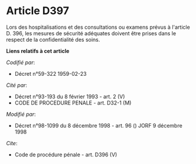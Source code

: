 # Article D397

Lors des hospitalisations et des consultations ou examens prévus à l'article D. 396, les mesures de sécurité adéquates
doivent être prises dans le respect de la confidentialité des soins.

**Liens relatifs à cet article**

_Codifié par_:

  - Décret n°59-322 1959-02-23

_Cité par_:

  - Décret n°93-193 du 8 février 1993 - art. 2 (V)
  - CODE DE PROCEDURE PENALE - art. D32-1 (M)

_Modifié par_:

  - Décret n°98-1099 du 8 décembre 1998 - art. 96 () JORF 9 décembre 1998

_Cite_:

  - Code de procédure pénale - art. D396 (V)
